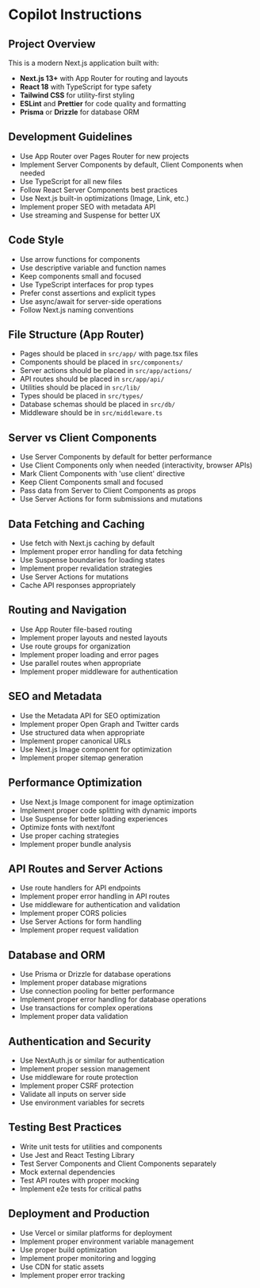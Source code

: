 # Copilot Instructions

<!-- Use this file to provide workspace-specific custom instructions to Copilot. For more details, visit https://code.visualstudio.com/docs/copilot/copilot-customization#_use-a-githubcopilotinstructionsmd-file -->

## Project Overview
This is a modern Next.js application built with:
- **Next.js 13+** with App Router for routing and layouts
- **React 18** with TypeScript for type safety
- **Tailwind CSS** for utility-first styling
- **ESLint** and **Prettier** for code quality and formatting
- **Prisma** or **Drizzle** for database ORM

## Development Guidelines
- Use App Router over Pages Router for new projects
- Implement Server Components by default, Client Components when needed
- Use TypeScript for all new files
- Follow React Server Components best practices
- Use Next.js built-in optimizations (Image, Link, etc.)
- Implement proper SEO with metadata API
- Use streaming and Suspense for better UX

## Code Style
- Use arrow functions for components
- Use descriptive variable and function names
- Keep components small and focused
- Use TypeScript interfaces for prop types
- Prefer const assertions and explicit types
- Use async/await for server-side operations
- Follow Next.js naming conventions

## File Structure (App Router)
- Pages should be placed in `src/app/` with page.tsx files
- Components should be placed in `src/components/`
- Server actions should be placed in `src/app/actions/`
- API routes should be placed in `src/app/api/`
- Utilities should be placed in `src/lib/`
- Types should be placed in `src/types/`
- Database schemas should be placed in `src/db/`
- Middleware should be in `src/middleware.ts`

## Server vs Client Components
- Use Server Components by default for better performance
- Use Client Components only when needed (interactivity, browser APIs)
- Mark Client Components with 'use client' directive
- Keep Client Components small and focused
- Pass data from Server to Client Components as props
- Use Server Actions for form submissions and mutations

## Data Fetching and Caching
- Use fetch with Next.js caching by default
- Implement proper error handling for data fetching
- Use Suspense boundaries for loading states
- Implement proper revalidation strategies
- Use Server Actions for mutations
- Cache API responses appropriately

## Routing and Navigation
- Use App Router file-based routing
- Implement proper layouts and nested layouts
- Use route groups for organization
- Implement proper loading and error pages
- Use parallel routes when appropriate
- Implement proper middleware for authentication

## SEO and Metadata
- Use the Metadata API for SEO optimization
- Implement proper Open Graph and Twitter cards
- Use structured data when appropriate
- Implement proper canonical URLs
- Use Next.js Image component for optimization
- Implement proper sitemap generation

## Performance Optimization
- Use Next.js Image component for image optimization
- Implement proper code splitting with dynamic imports
- Use Suspense for better loading experiences
- Optimize fonts with next/font
- Use proper caching strategies
- Implement proper bundle analysis

## API Routes and Server Actions
- Use route handlers for API endpoints
- Implement proper error handling in API routes
- Use middleware for authentication and validation
- Implement proper CORS policies
- Use Server Actions for form handling
- Implement proper request validation

## Database and ORM
- Use Prisma or Drizzle for database operations
- Implement proper database migrations
- Use connection pooling for better performance
- Implement proper error handling for database operations
- Use transactions for complex operations
- Implement proper data validation

## Authentication and Security
- Use NextAuth.js or similar for authentication
- Implement proper session management
- Use middleware for route protection
- Implement proper CSRF protection
- Validate all inputs on server side
- Use environment variables for secrets

## Testing Best Practices
- Write unit tests for utilities and components
- Use Jest and React Testing Library
- Test Server Components and Client Components separately
- Mock external dependencies
- Test API routes with proper mocking
- Implement e2e tests for critical paths

## Deployment and Production
- Use Vercel or similar platforms for deployment
- Implement proper environment variable management
- Use proper build optimization
- Implement proper monitoring and logging
- Use CDN for static assets
- Implement proper error tracking 